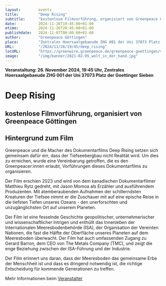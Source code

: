```yaml
---
layout:        events
title:         "Deep Rising"
subtitle:      "kostenlose Filmvorführung, organisiert von Greenpeace Göttingen"
date:          2024-11-26T19:45:00+01:00
etime:         2024-11-26T20:45:00+01:00
publishdate:   2024-11-07T00:00:00+01:00
author:        "Greenpeace Göttingen"
place:         "Zentrales Hoersaalgebaeude ZHG 001 der Uni 37073 Platz der Goettinger Sieben"
URL:           "/2024/11/26/19/45/deep_rising"
locURL:        "https://greenwire.greenpeace.de/greenpeace-goettingen/veranstaltung/deep-rising-kostenlose-filmvorfuehrung-2910-19-uhr-im-gunz-und"
image:         "/img/banner/2021-02-05_welt_in_der_hand.jpg"
---
```


**Veranstaltung: 26. November 2024, 19:45 Uhr, Zentrales Hoersaalgebaeude ZHG 001 der Uni 37073 Platz der Goettinger Sieben**

Deep Rising
===========

kostenlose Filmvorführung, organisiert von Greenpeace Göttingen
-----------
## Hintergrund zum Film

Greenpeace und die Macher des Dokumentarfilms Deep Rising setzen sich gemeinsam dafür ein, dass der Tiefseebergbau nicht Realität wird. Um dies zu erreichen, wurde eine Vereinbarung getroffen, die es den Greenpeacer:innen erlaubt, Vorführungen dieses Dokumentarfilms zu organisieren.

Der Film erschien 2023 und wird von dem kanadischen Dokumentarfilmer Matthieu Rytz gedreht, mit Jason Momoa als Erzähler und ausführendem Produzenten. Mit atemberaubenden Aufnahmen der schillerndsten Kreaturen der Tiefsee nimmt er die Zuschauer mit auf eine epische Reise in die tiefsten Tiefen unseres Ozeans - den unerforschten und unzugänglichsten Ort auf unserem Planeten.

Der Film ist eine fesselnde Geschichte geopolitischer, unternehmerischer und wissenschaftlicher Intrigen und enthüllt das Innenleben der Internationalen Meeresbodenbehörde (ISA), der Organisation der Vereinten Nationen, die fast die Hälfte der Oberfläche unseres Planeten auf dem Meeresboden überwacht. Der Film hat auch umfassenden Zugang zu Gerard Barron, dem CEO von The Metals Company (TMC), und zeigt die enge Beziehung zwischen der ISA-Führung und der Industrie.

Der Film erinnert uns daran, dass der Meeresboden das gemeinsame Erbe der Menschheit ist und dass es dringend notwendig ist, die richtige Entscheidung für kommende Generationen zu treffen.


Mehr Informationen beim [Veranstalter](https://greenwire.greenpeace.de/greenpeace-goettingen/veranstaltung/deep-rising-kostenlose-filmvorfuehrung-2910-19-uhr-im-gunz-und)
